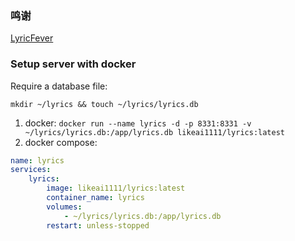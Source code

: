 ### 鸣谢
[LyricFever](https://github.com/aviwad/LyricFever)


### Setup server with docker
Require a database file:
```shell
mkdir ~/lyrics && touch ~/lyrics/lyrics.db
```

1. docker: `docker run --name lyrics -d -p 8331:8331 -v ~/lyrics/lyrics.db:/app/lyrics.db likeai1111/lyrics:latest`
2. docker compose:
```yaml
name: lyrics
services:
    lyrics:
        image: likeai1111/lyrics:latest
        container_name: lyrics
        volumes:
            - ~/lyrics/lyrics.db:/app/lyrics.db
        restart: unless-stopped
```
